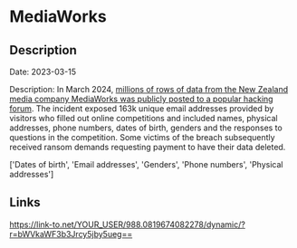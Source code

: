 # MediaWorks

## Description

Date: 2023-03-15

Description:
In March 2024, <a href="https://www.rnz.co.nz/news/national/512042/mediaworks-data-breach-hackers-email-victims-demanding-820" target="_blank" rel="noopener">millions of rows of data from the New Zealand media company MediaWorks was publicly posted to a popular hacking forum</a>. The incident exposed 163k unique email addresses provided by visitors who filled out online competitions and included names, physical addresses, phone numbers, dates of birth, genders and the responses to questions in the competition. Some victims of the breach subsequently received ransom demands requesting payment to have their data deleted.


['Dates of birth', 'Email addresses', 'Genders', 'Phone numbers', 'Physical addresses']

## Links

https://link-to.net/YOUR_USER/988.0819674082278/dynamic/?r=bWVkaWF3b3Jrcy5jby5ueg==